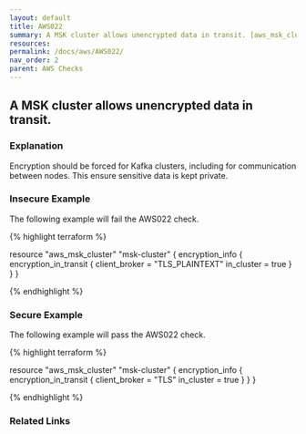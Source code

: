 ```yaml
---
layout: default
title: AWS022
summary: A MSK cluster allows unencrypted data in transit. [aws_msk_cluster] 
resources: 
permalink: /docs/aws/AWS022/
nav_order: 2
parent: AWS Checks
---
```


## A MSK cluster allows unencrypted data in transit.

### Explanation


Encryption should be forced for Kafka clusters, including for communication between nodes. This ensure sensitive data is kept private.



### Insecure Example

The following example will fail the AWS022 check.

{% highlight terraform %}

resource "aws_msk_cluster" "msk-cluster" {
	encryption_info {
		encryption_in_transit {
			client_broker = "TLS_PLAINTEXT"
			in_cluster = true
		}
	}
}

{% endhighlight %}



### Secure Example

The following example will pass the AWS022 check.

{% highlight terraform %}

resource "aws_msk_cluster" "msk-cluster" {
	encryption_info {
		encryption_in_transit {
			client_broker = "TLS"
			in_cluster = true
		}
	}
}

{% endhighlight %}


### Related Links


